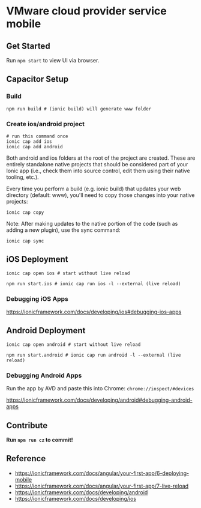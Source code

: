 # VMware cloud provider service mobile

## Get Started

Run `npm start` to view UI via browser.

## Capacitor Setup

### Build

```shell
npm run build # (ionic build) will generate www folder
```

### Create ios/android project

```shell
# run this command once
ionic cap add ios
ionic cap add android
```

Both android and ios folders at the root of the project are created. These are entirely standalone native projects that should be considered part of your Ionic app (i.e., check them into source control, edit them using their native tooling, etc.).

Every time you perform a build (e.g. ionic build) that updates your web directory (default: www), you'll need to copy those changes into your native projects:

```shell
ionic cap copy
```

Note: After making updates to the native portion of the code (such as adding a new plugin), use the sync command:

```shell
ionic cap sync
```

## iOS Deployment

```shell
ionic cap open ios # start without live reload

npm run start.ios # ionic cap run ios -l --external (live reload)
```

### Debugging iOS Apps

<https://ionicframework.com/docs/developing/ios#debugging-ios-apps>

## Android Deployment

```shell
ionic cap open android # start without live reload

npm run start.android # ionic cap run android -l --external (live reload)
```

### Debugging Android Apps

Run the app by AVD and paste this into Chrome: `chrome://inspect/#devices`

<https://ionicframework.com/docs/developing/android#debugging-android-apps>

## Contribute

**Run `npm run cz` to commit!**

## Reference

- <https://ionicframework.com/docs/angular/your-first-app/6-deploying-mobile>
- <https://ionicframework.com/docs/angular/your-first-app/7-live-reload>
- <https://ionicframework.com/docs/developing/android>
- <https://ionicframework.com/docs/developing/ios>
